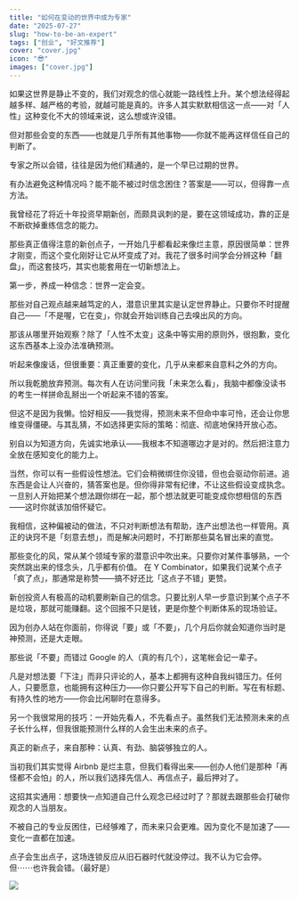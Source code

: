 ```yaml
---
title: "如何在变动的世界中成为专家"
date: "2025-07-27"
slug: "how-to-be-an-expert"
tags: ["创业", "好文推荐"]
cover: "cover.jpg"
icon: "😎"
images: ["cover.jpg"]
---
```

如果这世界是静止不变的，我们对观念的信心就能一路线性上升。某个想法经得起越多样、越严格的考验，就越可能是真的。许多人其实默默相信这一点——对「人性」这种变化不大的领域来说，这么想或许没错。



但对那些会变的东西——也就是几乎所有其他事物——你就不能再这样信任自己的判断了。



专家之所以会错，往往是因为他们精通的，是一个早已过期的世界。



有办法避免这种情况吗？能不能不被过时信念困住？答案是——可以，但得靠一点方法。



我曾经花了将近十年投资早期新创，而颇具讽刺的是，要在这领域成功，靠的正是不断砍掉重练信念的能力。



那些真正值得注意的新创点子，一开始几乎都看起来像烂主意，原因很简单：世界才刚变，而这个变化刚好让它从坏变成了对。我花了很多时间学会分辨这种「翻盘」，而这套技巧，其实也能套用在一切新想法上。



第一步，养成一种信念：世界一定会变。



那些对自己观点越来越笃定的人，潜意识里其实是认定世界静止。只要你不时提醒自己——「不是喔，它在变」，你就会开始训练自己去嗅出风的方向。



那该从哪里开始观察？除了「人性不太变」这条中等实用的原则外，很抱歉，变化这东西基本上没办法准确预测。



听起来像废话，但很重要：真正重要的变化，几乎从来都来自意料之外的方向。



所以我乾脆放弃预测。每次有人在访问里问我「未来怎么看」，我脑中都像没读书的考生一样拼命乱掰出一个听起来不错的答案。



但这不是因为我懒。恰好相反——我觉得，预测未来不但命中率可怜，还会让你思维变得僵硬。与其乱猜，不如选择更实际的策略：彻底、彻底地保持开放心态。



别自以为知道方向，先诚实地承认——我根本不知道哪边才是对的。然后把注意力全放在感知变化的能力上。



当然，你可以有一些假设性想法。它们会稍微绑住你没错，但也会驱动你前进。追东西是会让人兴奋的，猜答案也是。但你得非常有纪律，不让这些假设变成执念。
一旦别人开始把某个想法跟你绑在一起，那个想法就更可能变成你想相信的东西——这时你就该加倍怀疑它。



我相信，这种偏被动的做法，不只对判断想法有帮助，连产出想法也一样管用。真正的诀窍不是「刻意去想」，而是解决问题时，不打断那些莫名冒出来的直觉。



那些变化的风，常从某个领域专家的潜意识中吹出来。只要你对某件事够熟，一个突然跳出来的怪念头，几乎都有价值。
在 Y Combinator，如果我们说某个点子「疯了点」，那通常是称赞——搞不好还比「这点子不错」更赞。



新创投资人有极高的动机要刷新自己的信念。只要比别人早一步意识到某个点子不是垃圾，那就可能赚翻。这个回报不只是钱，更是你整个判断体系的现场验证。



因为创办人站在你面前，你得说「要」或「不要」，几个月后你就会知道你当时是神预测，还是大走眼。



那些说「不要」而错过 Google 的人（真的有几个），这笔帐会记一辈子。



凡是对想法要「下注」而非只评论的人，基本上都拥有这种自我纠错压力。任何人，只要愿意，也能拥有这种压力——你只要公开写下自己的判断。写在有标题、有持久性的地方——你会比闲聊时在意得多。



另一个我很常用的技巧：一开始先看人，不先看点子。虽然我们无法预测未来的点子长什么样，但我很能预测什么样的人会生出未来的点子。



真正的新点子，来自那种：认真、有劲、脑袋够独立的人。



当初我们其实觉得 Airbnb 是烂主意，但我们看得出来——创办人他们是那种「再怪都不会怕」的人，所以我们选择先信人、再信点子，最后押对了。



这招其实通用：想要快一点知道自己什么观念已经过时了？那就去跟那些会打破你观念的人当朋友。



不被自己的专业反困住，已经够难了，而未来只会更难。因为变化不是加速了——变化一直都在加速。



点子会生出点子，这场连锁反应从旧石器时代就没停过。我不认为它会停。
但⋯⋯也许我会错。（最好是）




![](https://prod-files-secure.s3.us-west-2.amazonaws.com/112d0858-5090-4d34-a606-b75eb8d65fd2/46476355-9cf3-4e99-9b7a-3531bc426380/1000202064.png?X-Amz-Algorithm=AWS4-HMAC-SHA256&X-Amz-Content-Sha256=UNSIGNED-PAYLOAD&X-Amz-Credential=ASIAZI2LB4664F7PUM66%2F20250910%2Fus-west-2%2Fs3%2Faws4_request&X-Amz-Date=20250910T223136Z&X-Amz-Expires=3600&X-Amz-Security-Token=IQoJb3JpZ2luX2VjEI7%2F%2F%2F%2F%2F%2F%2F%2F%2F%2FwEaCXVzLXdlc3QtMiJHMEUCIQDmKjWoviZmF0XhwGSoNO18Ka1dc%2FysJ%2F0%2B4vuYT3vGTgIgaWRubsprxtVevO6vSALMsUHvK5eCAgRhUaiYmP%2Fot00qiAQI9%2F%2F%2F%2F%2F%2F%2F%2F%2F%2F%2FARAAGgw2Mzc0MjMxODM4MDUiDPX5VDxF%2BGztC%2BBTXCrcAxVbWf4FXJT0EOwLli3WdsR8XYOvgaYRLVSk4mBe0cgq6HXOipr4JH9TdxXY%2FziVQhkS3HYn6qxb2UcO7zm5qcF3NCgULxTYXp1EMd0Y4qfOB9gSpMbz2FFDJ2qEMOYKY0qw5fQZeiw0HqVxz861XzVNQVk6DHUwbmbIS%2BlAPEhEhnkhsdeEvo8PGiJ9oItOkrSp3acxi7fFRaoZZgDrmi5MRKgGoVkN4fO33KtiOyz7ckIFcLhfTL%2BsZw9fiVYyV1gFJoU0Sba9tSdbCOxSBTniHV1a7a5VUU8STXefd7wvLHh%2FDA9gS42pMgF3OmkAtpatPT3Yj0pCjY%2F8pwoW6UdWhNpnzpWJ1gfCon97RzeJFnHNzxYLwiaFx3roHqZR2nAJqpeU%2FM%2BdW%2B1SRbZFGGQd9%2BiBG4W8k%2FiKrhvHj3%2F7DjjixcxJYsGmssYbpsbPA216umuMNDV0wm66XbjxrxYeORImz96DT1hQLtE0iGjOynpWLB9HFPO89b6Dvv4ZfSLooMMz2KLmUa%2BMvL98Uw4fot%2FaaWXuFBxyW4itXwuIylWxc%2B59uBPh1NVWlAQQImoRi6N53OFewcY0phmPpHuDgudgJZWjT14o%2FPPFJ7Qu2jxgXHqjlmI0ZiBgMMXch8YGOqUBk0u2YKg9wgunETUHgx%2FvNa8Qycutzz%2FRBcOsO7yJkPFxosH%2BQ8RTI00e%2FsnQKXkDLXdpNFxIQ9JjuZZijkSLzCTNKPu89vJmYe8hzC2p627%2BMUMdw7a2Ds6X209ZTJ1Fgg3zSgCdtjWFyOlV1zFCF9yrPtHqUlN5LhWLUPJlm1zap0AadD%2FbCUFX%2Btqwsjb%2BvU9mnONh5FdGOa4Abr%2FuRE4m4l1%2F&X-Amz-Signature=6b0e1bf26fe16f7f2b8382d756b7a055d771f324699961f2f9f7e53f409f6544&X-Amz-SignedHeaders=host&x-amz-checksum-mode=ENABLED&x-id=GetObject)

